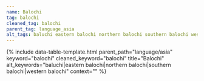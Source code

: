 ```yaml
---
name: Balochi
tag: balochi
cleaned_tag: balochi
parent_tag: language_asia
alt_tags: baluchi eastern balochi northern balochi southern balochi western balochi
---
```


{% include data-table-template.html 
  parent_path="language/asia" 
  keyword="balochi" 
  cleaned_keyword="balochi" 
  title="Balochi"
  alt_keywords="baluchi|eastern balochi|northern balochi|southern balochi|western balochi"
  context=""
%}


